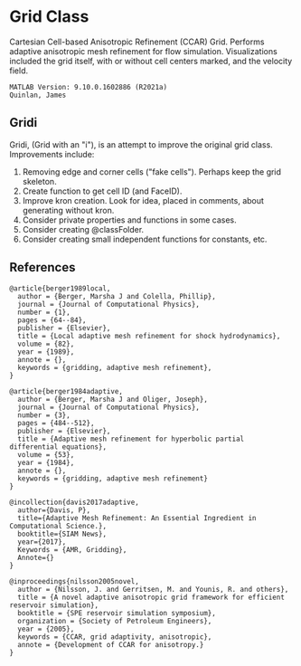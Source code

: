# Grid Class

Cartesian Cell-based Anisotropic Refinement (CCAR) Grid.  Performs adaptive anisotropic mesh refinement for flow simulation.
Visualizations included the grid itself, with or without cell centers marked, and the velocity field.  

```
MATLAB Version: 9.10.0.1602886 (R2021a)
Quinlan, James
```
 


## Gridi

Gridi, (Grid with an "i"), is an attempt to improve the original grid class.  Improvements include:

1. Removing edge and corner cells ("fake cells"). Perhaps keep the grid skeleton. 
2. Create function to get cell ID (and FaceID).
3. Improve kron creation.  Look for idea, placed in comments, about generating without kron. 
4. Consider private properties and functions in some cases.  
5. Consider creating @classFolder.
6. Consider creating small independent functions for constants, etc.  


## References

```
@article{berger1989local,
  author = {Berger, Marsha J and Colella, Phillip},
  journal = {Journal of Computational Physics},
  number = {1},
  pages = {64--84},
  publisher = {Elsevier},
  title = {Local adaptive mesh refinement for shock hydrodynamics},
  volume = {82},
  year = {1989},
  annote = {},
  keywords = {gridding, adaptive mesh refinement},
}

@article{berger1984adaptive,
  author = {Berger, Marsha J and Oliger, Joseph},
  journal = {Journal of Computational Physics},
  number = {3},
  pages = {484--512},
  publisher = {Elsevier},
  title = {Adaptive mesh refinement for hyperbolic partial differential equations},
  volume = {53},
  year = {1984},
  annote = {},
  keywords = {gridding, adaptive mesh refinement}
}

@incollection{davis2017adaptive,
  author={Davis, P},
  title={Adaptive Mesh Refinement: An Essential Ingredient in Computational Science.},
  booktitle={SIAM News},
  year={2017}, 
  Keywords = {AMR, Gridding},
  Annote={}
}

@inproceedings{nilsson2005novel,
  author = {Nilsson, J. and Gerritsen, M. and Younis, R. and others},
  title = {A novel adaptive anisotropic grid framework for efficient reservoir simulation},
  booktitle = {SPE reservoir simulation symposium},
  organization = {Society of Petroleum Engineers},
  year = {2005},
  keywords = {CCAR, grid adaptivity, anisotropic},
  annote = {Development of CCAR for anisotropy.}
}
``` 
